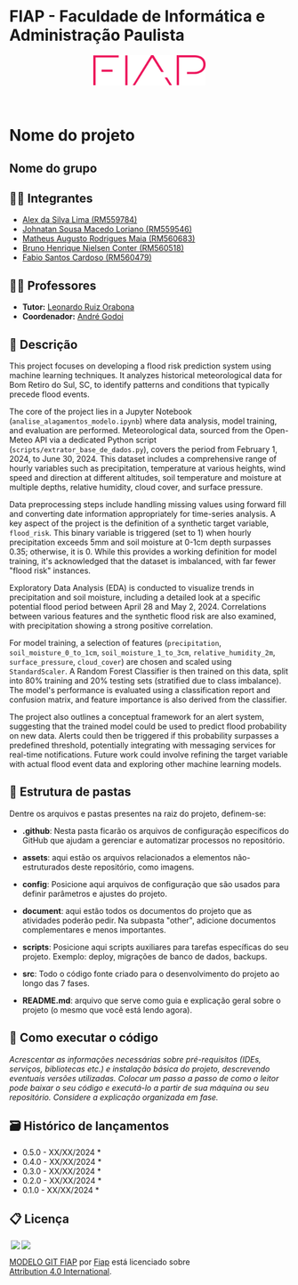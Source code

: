 # FIAP - Faculdade de Informática e Administração Paulista

<p align="center">
<a href= "https://www.fiap.com.br/"><img src="assets/logo-fiap.png" alt="FIAP - Faculdade de Informática e Admnistração Paulista" border="0" width=40% height=40%></a>
</p>

<br>

# Nome do projeto

## Nome do grupo

## 👨‍💻 Integrantes
- [Alex da Silva Lima (RM559784)](https://www.linkedin.com/in/a1exlima/)
- [Johnatan Sousa Macedo Loriano (RM559546)](https://www.linkedin.com/in/johnatanloriano/)
- [Matheus Augusto Rodrigues Maia (RM560683)](https://www.linkedin.com/in/matheus-maia-655bb1250/)
- [Bruno Henrique Nielsen Conter (RM560518)](https://www.linkedin.com/in/brunoconter/)
- [Fabio Santos Cardoso (RM560479)](https://www.linkedin.com/in/fabiosantoscardoso/)

## 👩‍🏫 Professores
- **Tutor:** [Leonardo Ruiz Orabona](https://www.linkedin.com/in/leonardoorabona/?originalSubdomain=br)  
- **Coordenador:** [André Godoi](https://www.linkedin.com/in/profandregodoi/)


## 📜 Descrição

This project focuses on developing a flood risk prediction system using machine learning techniques. It analyzes historical meteorological data for Bom Retiro do Sul, SC, to identify patterns and conditions that typically precede flood events.

The core of the project lies in a Jupyter Notebook (`analise_alagamentos_modelo.ipynb`) where data analysis, model training, and evaluation are performed. Meteorological data, sourced from the Open-Meteo API via a dedicated Python script (`scripts/extrator_base_de_dados.py`), covers the period from February 1, 2024, to June 30, 2024. This dataset includes a comprehensive range of hourly variables such as precipitation, temperature at various heights, wind speed and direction at different altitudes, soil temperature and moisture at multiple depths, relative humidity, cloud cover, and surface pressure.

Data preprocessing steps include handling missing values using forward fill and converting date information appropriately for time-series analysis. A key aspect of the project is the definition of a synthetic target variable, `flood_risk`. This binary variable is triggered (set to 1) when hourly precipitation exceeds 5mm and soil moisture at 0-1cm depth surpasses 0.35; otherwise, it is 0. While this provides a working definition for model training, it's acknowledged that the dataset is imbalanced, with far fewer "flood risk" instances.

Exploratory Data Analysis (EDA) is conducted to visualize trends in precipitation and soil moisture, including a detailed look at a specific potential flood period between April 28 and May 2, 2024. Correlations between various features and the synthetic flood risk are also examined, with precipitation showing a strong positive correlation.

For model training, a selection of features (`precipitation`, `soil_moisture_0_to_1cm`, `soil_moisture_1_to_3cm`, `relative_humidity_2m`, `surface_pressure`, `cloud_cover`) are chosen and scaled using `StandardScaler`. A Random Forest Classifier is then trained on this data, split into 80% training and 20% testing sets (stratified due to class imbalance). The model's performance is evaluated using a classification report and confusion matrix, and feature importance is also derived from the classifier.

The project also outlines a conceptual framework for an alert system, suggesting that the trained model could be used to predict flood probability on new data. Alerts could then be triggered if this probability surpasses a predefined threshold, potentially integrating with messaging services for real-time notifications. Future work could involve refining the target variable with actual flood event data and exploring other machine learning models.


## 📁 Estrutura de pastas

Dentre os arquivos e pastas presentes na raiz do projeto, definem-se:

- <b>.github</b>: Nesta pasta ficarão os arquivos de configuração específicos do GitHub que ajudam a gerenciar e automatizar processos no repositório.

- <b>assets</b>: aqui estão os arquivos relacionados a elementos não-estruturados deste repositório, como imagens.

- <b>config</b>: Posicione aqui arquivos de configuração que são usados para definir parâmetros e ajustes do projeto.

- <b>document</b>: aqui estão todos os documentos do projeto que as atividades poderão pedir. Na subpasta "other", adicione documentos complementares e menos importantes.

- <b>scripts</b>: Posicione aqui scripts auxiliares para tarefas específicas do seu projeto. Exemplo: deploy, migrações de banco de dados, backups.

- <b>src</b>: Todo o código fonte criado para o desenvolvimento do projeto ao longo das 7 fases.

- <b>README.md</b>: arquivo que serve como guia e explicação geral sobre o projeto (o mesmo que você está lendo agora).

## 🔧 Como executar o código

*Acrescentar as informações necessárias sobre pré-requisitos (IDEs, serviços, bibliotecas etc.) e instalação básica do projeto, descrevendo eventuais versões utilizadas. Colocar um passo a passo de como o leitor pode baixar o seu código e executá-lo a partir de sua máquina ou seu repositório. Considere a explicação organizada em fase.*


## 🗃 Histórico de lançamentos

* 0.5.0 - XX/XX/2024
    * 
* 0.4.0 - XX/XX/2024
    * 
* 0.3.0 - XX/XX/2024
    * 
* 0.2.0 - XX/XX/2024
    * 
* 0.1.0 - XX/XX/2024
    *

## 📋 Licença

<img style="height:22px!important;margin-left:3px;vertical-align:text-bottom;" src="https://mirrors.creativecommons.org/presskit/icons/cc.svg?ref=chooser-v1"><img style="height:22px!important;margin-left:3px;vertical-align:text-bottom;" src="https://mirrors.creativecommons.org/presskit/icons/by.svg?ref=chooser-v1"><p xmlns:cc="http://creativecommons.org/ns#" xmlns:dct="http://purl.org/dc/terms/"><a property="dct:title" rel="cc:attributionURL" href="https://github.com/agodoi/template">MODELO GIT FIAP</a> por <a rel="cc:attributionURL dct:creator" property="cc:attributionName" href="https://fiap.com.br">Fiap</a> está licenciado sobre <a href="http://creativecommons.org/licenses/by/4.0/?ref=chooser-v1" target="_blank" rel="license noopener noreferrer" style="display:inline-block;">Attribution 4.0 International</a>.</p>


